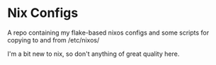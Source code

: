 # Nix Configs

A repo containing my flake-based nixos configs and some scripts for copying to and from /etc/nixos/

I'm a bit new to nix, so don't anything of great quality here.
